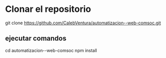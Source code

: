 # Clonar el repositorio
git clone https://github.com/CalebVentura/automatizacion--web-comsoc.git  

## ejecutar comandos
cd automatizacion--web-comsoc
npm install